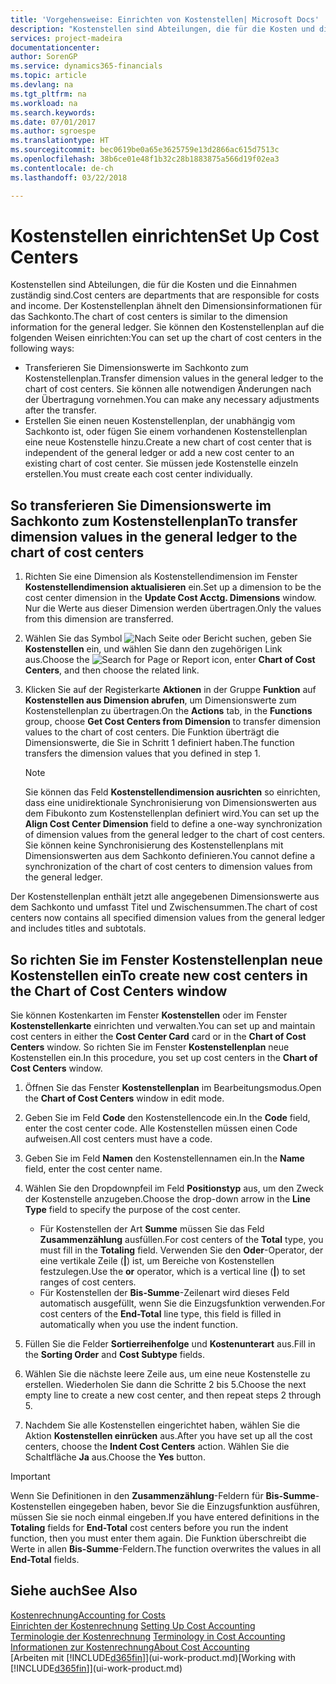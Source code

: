 ```yaml
---
title: 'Vorgehensweise: Einrichten von Kostenstellen| Microsoft Docs'
description: "Kostenstellen sind Abteilungen, die für die Kosten und die Einnahmen zuständig sind. Der Kostenstellenplan ähnelt den Dimensionsinformationen für das Sachkonto."
services: project-madeira
documentationcenter: 
author: SorenGP
ms.service: dynamics365-financials
ms.topic: article
ms.devlang: na
ms.tgt_pltfrm: na
ms.workload: na
ms.search.keywords: 
ms.date: 07/01/2017
ms.author: sgroespe
ms.translationtype: HT
ms.sourcegitcommit: bec0619be0a65e3625759e13d2866ac615d7513c
ms.openlocfilehash: 38b6ce01e48f1b32c28b1883875a566d19f02ea3
ms.contentlocale: de-ch
ms.lasthandoff: 03/22/2018

---
```

# <a name="set-up-cost-centers"></a><span data-ttu-id="c10f7-104">Kostenstellen einrichten</span><span class="sxs-lookup"><span data-stu-id="c10f7-104">Set Up Cost Centers</span></span>
<span data-ttu-id="c10f7-105">Kostenstellen sind Abteilungen, die für die Kosten und die Einnahmen zuständig sind.</span><span class="sxs-lookup"><span data-stu-id="c10f7-105">Cost centers are departments that are responsible for costs and income.</span></span> <span data-ttu-id="c10f7-106">Der Kostenstellenplan ähnelt den Dimensionsinformationen für das Sachkonto.</span><span class="sxs-lookup"><span data-stu-id="c10f7-106">The chart of cost centers is similar to the dimension information for the general ledger.</span></span> <span data-ttu-id="c10f7-107">Sie können den Kostenstellenplan auf die folgenden Weisen einrichten:</span><span class="sxs-lookup"><span data-stu-id="c10f7-107">You can set up the chart of cost centers in the following ways:</span></span>  

-   <span data-ttu-id="c10f7-108">Transferieren Sie Dimensionswerte im Sachkonto zum Kostenstellenplan.</span><span class="sxs-lookup"><span data-stu-id="c10f7-108">Transfer dimension values in the general ledger to the chart of cost centers.</span></span> <span data-ttu-id="c10f7-109">Sie können alle notwendigen Änderungen nach der Übertragung vornehmen.</span><span class="sxs-lookup"><span data-stu-id="c10f7-109">You can make any necessary adjustments after the transfer.</span></span>  
-   <span data-ttu-id="c10f7-110">Erstellen Sie einen neuen Kostenstellenplan, der unabhängig vom Sachkonto ist, oder fügen Sie einem vorhandenen Kostenstellenplan eine neue Kostenstelle hinzu.</span><span class="sxs-lookup"><span data-stu-id="c10f7-110">Create a new chart of cost center that is independent of the general ledger or add a new cost center to an existing chart of cost center.</span></span> <span data-ttu-id="c10f7-111">Sie müssen jede Kostenstelle einzeln erstellen.</span><span class="sxs-lookup"><span data-stu-id="c10f7-111">You must create each cost center individually.</span></span>  

## <a name="to-transfer-dimension-values-in-the-general-ledger-to-the-chart-of-cost-centers"></a><span data-ttu-id="c10f7-112">So transferieren Sie Dimensionswerte im Sachkonto zum Kostenstellenplan</span><span class="sxs-lookup"><span data-stu-id="c10f7-112">To transfer dimension values in the general ledger to the chart of cost centers</span></span>  
1.  <span data-ttu-id="c10f7-113">Richten Sie eine Dimension als Kostenstellendimension im Fenster **Kostenstellendimension aktualisieren** ein.</span><span class="sxs-lookup"><span data-stu-id="c10f7-113">Set up a dimension to be the cost center dimension in the **Update Cost Acctg. Dimensions** window.</span></span> <span data-ttu-id="c10f7-114">Nur die Werte aus dieser Dimension werden übertragen.</span><span class="sxs-lookup"><span data-stu-id="c10f7-114">Only the values from this dimension are transferred.</span></span>  
2.  <span data-ttu-id="c10f7-115">Wählen Sie das Symbol ![Nach Seite oder Bericht suchen](media/ui-search/search_small.png "Symbol Nach Seite oder Bericht suchen"), geben Sie **Kostenstellen** ein, und wählen Sie dann den zugehörigen Link aus.</span><span class="sxs-lookup"><span data-stu-id="c10f7-115">Choose the ![Search for Page or Report](media/ui-search/search_small.png "Search for Page or Report icon") icon, enter **Chart of Cost Centers**, and then choose the related link.</span></span>  
3.  <span data-ttu-id="c10f7-116">Klicken Sie auf der Registerkarte **Aktionen** in der Gruppe **Funktion** auf **Kostenstellen aus Dimension abrufen**, um Dimensionswerte zum Kostenstellenplan zu übertragen.</span><span class="sxs-lookup"><span data-stu-id="c10f7-116">On the **Actions** tab, in the **Functions** group, choose **Get Cost Centers from Dimension** to transfer dimension values to the chart of cost centers.</span></span> <span data-ttu-id="c10f7-117">Die Funktion überträgt die Dimensionswerte, die Sie in Schritt 1 definiert haben.</span><span class="sxs-lookup"><span data-stu-id="c10f7-117">The function transfers the dimension values that you defined in step 1.</span></span>  

    > [!NOTE]  
    >  <span data-ttu-id="c10f7-118">Sie können das Feld **Kostenstellendimension ausrichten** so einrichten, dass eine unidirektionale Synchronisierung von Dimensionswerten aus dem Fibukonto zum Kostenstellenplan definiert wird.</span><span class="sxs-lookup"><span data-stu-id="c10f7-118">You can set up the **Align Cost Center Dimension**  field to define a one-way synchronization of dimension values from the general ledger to the chart of cost centers.</span></span> <span data-ttu-id="c10f7-119">Sie können keine Synchronisierung des Kostenstellenplans mit Dimensionswerten aus dem Sachkonto definieren.</span><span class="sxs-lookup"><span data-stu-id="c10f7-119">You cannot define a synchronization of the chart of cost centers to dimension values from the general ledger.</span></span>  

<span data-ttu-id="c10f7-120">Der Kostenstellenplan enthält jetzt alle angegebenen Dimensionswerte aus dem Sachkonto und umfasst Titel und Zwischensummen.</span><span class="sxs-lookup"><span data-stu-id="c10f7-120">The chart of cost centers now contains all specified dimension values from the general ledger and includes titles and subtotals.</span></span>  

## <a name="to-create-new-cost-centers-in-the-chart-of-cost-centers-window"></a><span data-ttu-id="c10f7-121">So richten Sie im Fenster Kostenstellenplan neue Kostenstellen ein</span><span class="sxs-lookup"><span data-stu-id="c10f7-121">To create new cost centers in the Chart of Cost Centers window</span></span>  
<span data-ttu-id="c10f7-122">Sie können Kostenkarten im Fenster **Kostenstellen** oder im Fenster **Kostenstellenkarte** einrichten und verwalten.</span><span class="sxs-lookup"><span data-stu-id="c10f7-122">You can set up and maintain cost centers in either the **Cost Center Card** card or in the **Chart of Cost Centers** window.</span></span> <span data-ttu-id="c10f7-123">So richten Sie im Fenster **Kostenstellenplan** neue Kostenstellen ein.</span><span class="sxs-lookup"><span data-stu-id="c10f7-123">In this procedure, you set up cost centers in the **Chart of Cost Centers** window.</span></span>  

1. <span data-ttu-id="c10f7-124">Öffnen Sie das Fenster **Kostenstellenplan** im Bearbeitungsmodus.</span><span class="sxs-lookup"><span data-stu-id="c10f7-124">Open the **Chart of Cost Centers** window in edit mode.</span></span>  
2. <span data-ttu-id="c10f7-125">Geben Sie im Feld **Code** den Kostenstellencode ein.</span><span class="sxs-lookup"><span data-stu-id="c10f7-125">In the **Code** field, enter the cost center code.</span></span> <span data-ttu-id="c10f7-126">Alle Kostenstellen müssen einen Code aufweisen.</span><span class="sxs-lookup"><span data-stu-id="c10f7-126">All cost centers must have a code.</span></span>  
3. <span data-ttu-id="c10f7-127">Geben Sie im Feld **Namen** den Kostenstellennamen ein.</span><span class="sxs-lookup"><span data-stu-id="c10f7-127">In the **Name** field, enter the cost center name.</span></span>  
4. <span data-ttu-id="c10f7-128">Wählen Sie den Dropdownpfeil im Feld **Positionstyp** aus, um den Zweck der Kostenstelle anzugeben.</span><span class="sxs-lookup"><span data-stu-id="c10f7-128">Choose the drop-down arrow in the **Line Type** field to specify the purpose of the cost center.</span></span>  

    - <span data-ttu-id="c10f7-129">Für Kostenstellen der Art **Summe** müssen Sie das Feld **Zusammenzählung** ausfüllen.</span><span class="sxs-lookup"><span data-stu-id="c10f7-129">For cost centers of the **Total** type, you must fill in the **Totaling** field.</span></span> <span data-ttu-id="c10f7-130">Verwenden Sie den **Oder**-Operator, der eine vertikale Zeile (**&#124;**) ist, um Bereiche von Kostenstellen festzulegen.</span><span class="sxs-lookup"><span data-stu-id="c10f7-130">Use the **or** operator, which is a vertical line (**&#124;**) to set ranges of cost centers.</span></span>  
    - <span data-ttu-id="c10f7-131">Für Kostenstellen der **Bis-Summe**-Zeilenart wird dieses Feld automatisch ausgefüllt, wenn Sie die Einzugsfunktion verwenden.</span><span class="sxs-lookup"><span data-stu-id="c10f7-131">For cost centers of the **End-Total** line type, this field is filled in automatically when you use the indent function.</span></span>  
5.  <span data-ttu-id="c10f7-132">Füllen Sie die Felder **Sortierreihenfolge** und **Kostenunterart** aus.</span><span class="sxs-lookup"><span data-stu-id="c10f7-132">Fill in the **Sorting Order** and **Cost Subtype** fields.</span></span>  
6.  <span data-ttu-id="c10f7-133">Wählen Sie die nächste leere Zeile aus, um eine neue Kostenstelle zu erstellen. Wiederholen Sie dann die Schritte 2 bis 5.</span><span class="sxs-lookup"><span data-stu-id="c10f7-133">Choose the next empty line to create a new cost center, and then repeat steps 2 through 5.</span></span>  
7.  <span data-ttu-id="c10f7-134">Nachdem Sie alle Kostenstellen eingerichtet haben, wählen Sie die Aktion **Kostenstellen einrücken** aus.</span><span class="sxs-lookup"><span data-stu-id="c10f7-134">After you have set up all the cost centers, choose the **Indent Cost Centers** action.</span></span> <span data-ttu-id="c10f7-135">Wählen Sie die Schaltfläche **Ja** aus.</span><span class="sxs-lookup"><span data-stu-id="c10f7-135">Choose the **Yes** button.</span></span>  

> [!IMPORTANT]  
>  <span data-ttu-id="c10f7-136">Wenn Sie Definitionen in den **Zusammenzählung**-Feldern für **Bis-Summe**-Kostenstellen eingegeben haben, bevor Sie die Einzugsfunktion ausführen, müssen Sie sie noch einmal eingeben.</span><span class="sxs-lookup"><span data-stu-id="c10f7-136">If you have entered definitions in the **Totaling** fields for **End-Total** cost centers before you run the indent function, then you must enter them again.</span></span> <span data-ttu-id="c10f7-137">Die Funktion überschreibt die Werte in allen **Bis-Summe**-Feldern.</span><span class="sxs-lookup"><span data-stu-id="c10f7-137">The function overwrites the values in all **End-Total** fields.</span></span>  

## <a name="see-also"></a><span data-ttu-id="c10f7-138">Siehe auch</span><span class="sxs-lookup"><span data-stu-id="c10f7-138">See Also</span></span>  
[<span data-ttu-id="c10f7-139">Kostenrechnung</span><span class="sxs-lookup"><span data-stu-id="c10f7-139">Accounting for Costs</span></span>](finance-manage-cost-accounting.md)  
<span data-ttu-id="c10f7-140">[Einrichten der Kostenrechnung](finance-set-up-cost-accounting.md) </span><span class="sxs-lookup"><span data-stu-id="c10f7-140">[Setting Up Cost Accounting](finance-set-up-cost-accounting.md) </span></span>  
<span data-ttu-id="c10f7-141">[Terminologie der Kostenrechnung](finance-terminology-in-cost-accounting.md) </span><span class="sxs-lookup"><span data-stu-id="c10f7-141">[Terminology in Cost Accounting](finance-terminology-in-cost-accounting.md) </span></span>  
[<span data-ttu-id="c10f7-142">Informationen zur Kostenrechnung</span><span class="sxs-lookup"><span data-stu-id="c10f7-142">About Cost Accounting</span></span>](finance-about-cost-accounting.md)  
<span data-ttu-id="c10f7-143">[Arbeiten mit [!INCLUDE[d365fin](includes/d365fin_md.md)]](ui-work-product.md)</span><span class="sxs-lookup"><span data-stu-id="c10f7-143">[Working with [!INCLUDE[d365fin](includes/d365fin_md.md)]](ui-work-product.md)</span></span>


